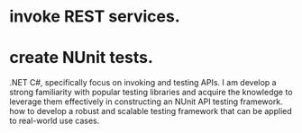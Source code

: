# invoke REST services.
# create NUnit tests.
.NET C#, specifically focus on invoking and testing APIs. I am develop a strong familiarity with popular testing libraries and acquire the knowledge to leverage them effectively in constructing an NUnit API testing framework.
 how to develop a robust and scalable testing framework that can be applied to real-world use cases. 
